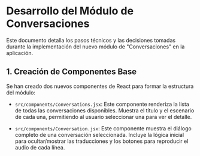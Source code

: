 # Desarrollo del Módulo de Conversaciones

Este documento detalla los pasos técnicos y las decisiones tomadas durante la implementación del nuevo módulo de "Conversaciones" en la aplicación.

## 1. Creación de Componentes Base

Se han creado dos nuevos componentes de React para formar la estructura del módulo:

-   `src/components/Conversations.jsx`: Este componente renderiza la lista de todas las conversaciones disponibles. Muestra el título y el escenario de cada una, permitiendo al usuario seleccionar una para ver el detalle.

-   `src/components/Conversation.jsx`: Este componente muestra el diálogo completo de una conversación seleccionada. Incluye la lógica inicial para ocultar/mostrar las traducciones y los botones para reproducir el audio de cada línea.

